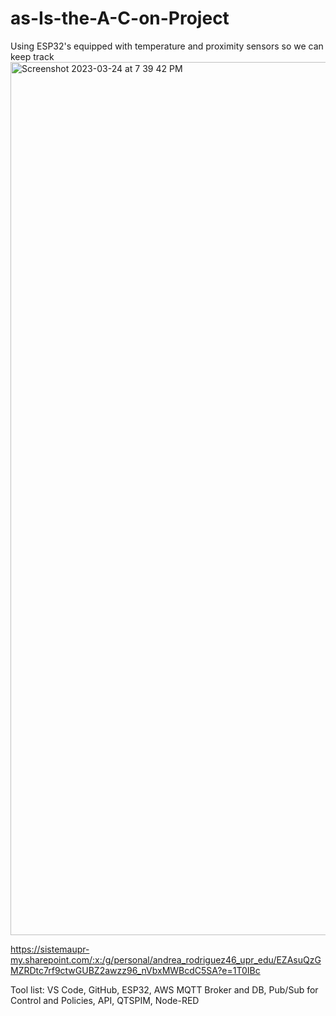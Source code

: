 # as-Is-the-A-C-on-Project
Using ESP32's equipped with temperature and proximity sensors so we can keep track 
<img width="1397" alt="Screenshot 2023-03-24 at 7 39 42 PM" src="https://user-images.githubusercontent.com/92095819/227664028-3fd04da7-3e7e-4176-a01b-d5492852942a.png">

https://sistemaupr-my.sharepoint.com/:x:/g/personal/andrea_rodriguez46_upr_edu/EZAsuQzGMZRDtc7rf9ctwGUBZ2awzz96_nVbxMWBcdC5SA?e=1T0IBc


Tool list:
  VS Code,
  GitHub,
  ESP32,
  AWS MQTT Broker and DB,
  Pub/Sub for Control and Policies,
  API,
  QTSPIM,
  Node-RED
